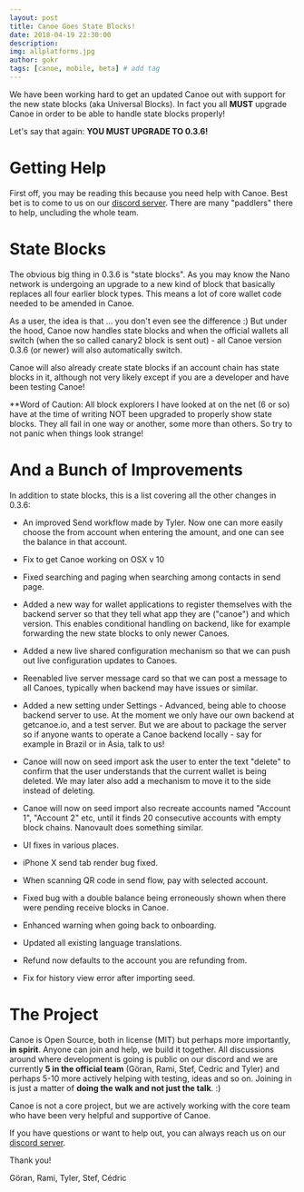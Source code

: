 ```yaml
---
layout: post
title: Canoe Goes State Blocks!
date: 2018-04-19 22:30:00
description: 
img: allplatforms.jpg  
author: gokr
tags: [canoe, mobile, beta] # add tag
---
```

 We have been working hard to get an updated Canoe out with support for the new state blocks (aka Universal Blocks). In fact you all **MUST** upgrade Canoe in order to be able to handle state blocks properly!

 Let's say that again: **YOU MUST UPGRADE TO 0.3.6!**
 
<!--more-->

# Getting Help
First off, you may be reading this because you need help with Canoe. Best bet is to come to us on our [discord server](https://discord.gg/ecVcJM3). There are many "paddlers" there to help, uncluding the whole team.

# State Blocks
The obvious big thing in 0.3.6 is "state blocks". As you may know the Nano network is undergoing an upgrade to a new kind of block that basically replaces all four earlier block types. This means a lot of core wallet code needed to be amended in Canoe.

As a user, the idea is that ... you don't even see the difference :) But under the hood, Canoe now handles state blocks and when the official wallets all switch (when the so called canary2 block is sent out) - all Canoe version 0.3.6 (or newer) will also automatically switch.

Canoe will also already create state blocks if an account chain has state blocks in it, although not very likely except if you are a developer and have been testing Canoe! 

**Word of Caution: All block explorers I have looked at on the net (6 or so) have at the time of writing NOT been upgraded to properly show state blocks. They all fail in one way or another, some more than others. So try to not panic when things look strange!

# And a Bunch of Improvements
In addition to state blocks, this is a list covering all the other changes in 0.3.6:

* An improved Send workflow made by Tyler. Now one can more easily choose the from account when entering the amount, and one can see the balance in that account.

* Fix to get Canoe working on OSX v 10

* Fixed searching and paging when searching among contacts in send page.

* Added a new way for wallet applications to register themselves with the backend server so that they tell what app they are ("canoe") and which version. This enables conditional handling on backend, like for example forwarding the new state blocks to only newer Canoes.

* Added a new live shared configuration mechanism so that we can push out live configuration updates to Canoes.

* Reenabled live server message card so that we can post a message to all Canoes, typically when backend may have issues or similar.

* Added a new setting under Settings - Advanced, being able to choose backend server to use. At the moment we only have our own backend at getcanoe.io, and a test server. But we are about to package the server so if anyone wants to operate a Canoe backend locally - say for example in Brazil or in Asia, talk to us!

* Canoe will now on seed import ask the user to enter the text "delete" to confirm that the user understands that the current wallet is being deleted. We may later also add a mechanism to move it to the side instead of deleting.

* Canoe will now on seed import also recreate accounts named "Account 1", "Account 2" etc, until it finds 20 consecutive accounts with empty block chains. Nanovault does something similar.

* UI fixes in various places.

* iPhone X send tab render bug fixed.

* When scanning QR code in send flow, pay with selected account.

* Fixed bug with a double balance being erroneously shown when there were pending receive blocks in Canoe.

* Enhanced warning when going back to onboarding.

* Updated all existing language translations.

* Refund now defaults to the account you are refunding from.

* Fix for history view error after importing seed.

# The Project
Canoe is Open Source, both in license (MIT) but perhaps more importantly, **in spirit**. Anyone can join and help, we build it together. All discussions around where development is going is public on our discord and we are currently **5 in the official team** (Göran, Rami, Stef, Cedric and Tyler) and perhaps 5-10 more actively helping with testing, ideas and so on. Joining in is just a matter of **doing the walk and not just the talk**. :)

Canoe is not a core project, but we are actively working with the core team who have been very helpful and supportive of Canoe.

If you have questions or want to help out, you can always reach us on our [discord server](https://discord.gg/ecVcJM3).

Thank you!

Göran, Rami, Tyler, Stef, Cédric